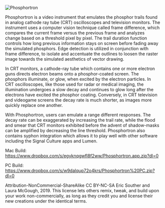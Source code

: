 ![Phosphortron](https://user-images.githubusercontent.com/6496795/57551611-7da6f500-7337-11e9-8b81-c5f11f6e1225.png)

Phosphortron is a video instrument that emulates the phosphor trails found in analog cathode ray tube (CRT) oscilloscopes and television monitors. The instrument uses a computer vision technique called frame difference, which compares the current frame versus the previous frame and analyzes change based on a threshold pixel by pixel. The trail duration function controls how long previous information stays on screen before fading away the simulated phosphors. Edge detection is utilized in conjunction with frame difference, to isolate and accentuate the outlines to loosen the raster image towards the simulated aesthetics of vector drawing.

In CRT monitors, a cathode-ray tube which contains one or more electron guns directs electron beams onto a phosphor-coated screen. The phosphors illuminate, or glow, when excited by the electron particles. In CRT oscilloscopes, like those used for radar or medical imaging, the illumination undergoes a slow decay and continues to glow long after the electrons have excited the phosphor coating. Conversely, in CRT television and videogame screens the decay rate is much shorter, as images more quickly replace one another.

With Phosphortron, users can emulate a range different responses. The decay rate can be exaggerated by increasing the trail rate, while the flood and smear that CRT monitors exhibited before the advent of shadow-masks can be amplified by decreasing the line threshold. Phosphortron also contains syphon integration which allows it to play well with other software including the Signal Culture apps and Lumen.

Mac Build: https://www.dropbox.com/s/egyknqgwfl8f2ww/Phosphortron.app.zip?dl=0

PC Build: https://www.dropbox.com/s/w9dalqup72o4krs/Phosphortron%20PC.zip?dl=0

Attribution-NonCommercial-ShareAlike CC BY-NC-SA
Eric Souther and Laura McGough, 2019.
This license lets others remix, tweak, and build upon your work non-commercially, as long as they credit you and license their new creations under the identical terms.
